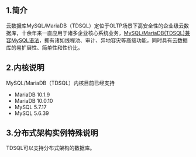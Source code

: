 ## 1.简介
云数据库MySQL/MariaDB（TDSQL）定位于OLTP场景下高安全性的企业级云数据库，十余年来一直应用于诸多企业核心系统业务，[MySQL/MariaDB(TDSQL)兼容MySQL语法](/document/product/237/6988)，拥有诸如线程池、审计、异地容灾等高级功能，同时具有云数据库的易扩展性、简单性和性价比。


## 2.内核说明
MySQL/MariaDB（TDSQL）内核目前已经支持

- MariaDB 10.1.9
- MariaDB 10.0.10
- MySQL 5.7.17
- MySQL 5.6.39


## 3.分布式架构实例特殊说明
TDSQL可以支持分布式架构的数据库。